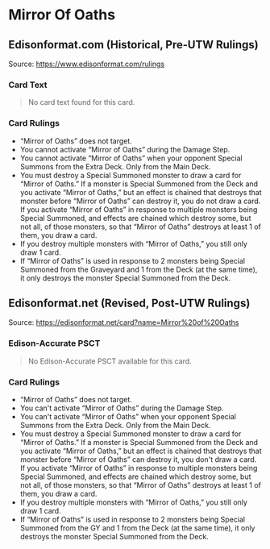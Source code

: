 # Mirror Of Oaths

## Edisonformat.com (Historical, Pre-UTW Rulings)

Source: https://www.edisonformat.com/rulings

### Card Text

> No card text found for this card.

### Card Rulings

*   “Mirror of Oaths” does not target.
*   You cannot activate “Mirror of Oaths” during the Damage Step.
*   You cannot activate “Mirror of Oaths” when your opponent Special Summons from the Extra Deck. Only from the Main Deck.
*   You must destroy a Special Summoned monster to draw a card for “Mirror of Oaths.” If a monster is Special Summoned from the Deck and you activate “Mirror of Oaths,” but an effect is chained that destroys that monster before “Mirror of Oaths” can destroy it, you do not draw a card. If you activate “Mirror of Oaths” in response to multiple monsters being Special Summoned, and effects are chained which destroy some, but not all, of those monsters, so that “Mirror of Oaths” destroys at least 1 of them, you draw a card.
*   If you destroy multiple monsters with “Mirror of Oaths,” you still only draw 1 card.
*   If “Mirror of Oaths” is used in response to 2 monsters being Special Summoned from the Graveyard and 1 from the Deck (at the same time), it only destroys the monster Special Summoned from the Deck.

## Edisonformat.net (Revised, Post-UTW Rulings)

Source: https://edisonformat.net/card?name=Mirror%20of%20Oaths

### Edison-Accurate PSCT

> No Edison-Accurate PSCT available for this card.

### Card Rulings

*   “Mirror of Oaths” does not target.
*   You can't activate “Mirror of Oaths” during the Damage Step.
*   You can't activate “Mirror of Oaths” when your opponent Special Summons from the Extra Deck. Only from the Main Deck.
*   You must destroy a Special Summoned monster to draw a card for “Mirror of Oaths.” If a monster is Special Summoned from the Deck and you activate “Mirror of Oaths,” but an effect is chained that destroys that monster before “Mirror of Oaths” can destroy it, you don't draw a card. If you activate “Mirror of Oaths” in response to multiple monsters being Special Summoned, and effects are chained which destroy some, but not all, of those monsters, so that “Mirror of Oaths” destroys at least 1 of them, you draw a card.
*   If you destroy multiple monsters with “Mirror of Oaths,” you still only draw 1 card.
*   If “Mirror of Oaths” is used in response to 2 monsters being Special Summoned from the GY and 1 from the Deck (at the same time), it only destroys the monster Special Summoned from the Deck.
            